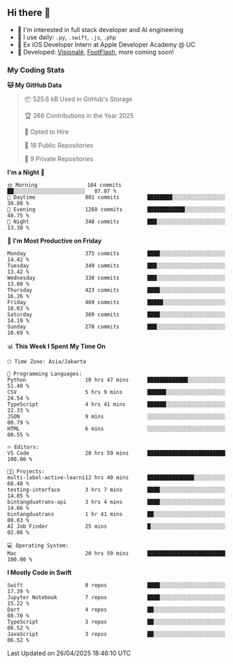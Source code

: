 ## Hi there 👋

- 🤖 I'm interested in full stack developer and AI engineering
- 🌱 I use daily: `.py`, `.swift`, `.js`, `.php`
- 🍎 Ex iOS Developer Intern at Apple Developer Academy @ UC
- 🔨 Developed: [Visionalé](https://apps.apple.com/id/app/visional%C3%A9/id6737191146), [FootFlash](https://apps.apple.com/id/app/footflash/id6550905078), more coming soon!

### My Coding Stats

<!--START_SECTION:waka-->
**🐱 My GitHub Data** 

> 📦 525.6 kB Used in GitHub's Storage 
 > 
> 🏆 268 Contributions in the Year 2025
 > 
> 💼 Opted to Hire
 > 
> 📜 18 Public Repositories 
 > 
> 🔑 9 Private Repositories 
 > 
**I'm a Night 🦉** 

```text
🌞 Morning                184 commits         ██░░░░░░░░░░░░░░░░░░░░░░░   07.07 % 
🌆 Daytime                801 commits         ████████░░░░░░░░░░░░░░░░░   30.80 % 
🌃 Evening                1268 commits        ████████████░░░░░░░░░░░░░   48.75 % 
🌙 Night                  348 commits         ███░░░░░░░░░░░░░░░░░░░░░░   13.38 % 
```
📅 **I'm Most Productive on Friday** 

```text
Monday                   375 commits         ████░░░░░░░░░░░░░░░░░░░░░   14.42 % 
Tuesday                  349 commits         ███░░░░░░░░░░░░░░░░░░░░░░   13.42 % 
Wednesday                338 commits         ███░░░░░░░░░░░░░░░░░░░░░░   13.00 % 
Thursday                 423 commits         ████░░░░░░░░░░░░░░░░░░░░░   16.26 % 
Friday                   469 commits         █████░░░░░░░░░░░░░░░░░░░░   18.03 % 
Saturday                 369 commits         ████░░░░░░░░░░░░░░░░░░░░░   14.19 % 
Sunday                   278 commits         ███░░░░░░░░░░░░░░░░░░░░░░   10.69 % 
```


📊 **This Week I Spent My Time On** 

```text
🕑︎ Time Zone: Asia/Jakarta

💬 Programming Languages: 
Python                   10 hrs 47 mins      █████████████░░░░░░░░░░░░   51.40 % 
CSV                      5 hrs 9 mins        ██████░░░░░░░░░░░░░░░░░░░   24.54 % 
TypeScript               4 hrs 41 mins       ██████░░░░░░░░░░░░░░░░░░░   22.33 % 
JSON                     9 mins              ░░░░░░░░░░░░░░░░░░░░░░░░░   00.79 % 
HTML                     6 mins              ░░░░░░░░░░░░░░░░░░░░░░░░░   00.55 % 

🔥 Editors: 
VS Code                  20 hrs 59 mins      █████████████████████████   100.00 % 

🐱‍💻 Projects: 
multi-label-active-learni12 hrs 40 mins      ███████████████░░░░░░░░░░   60.40 % 
testing-interface        3 hrs 7 mins        ████░░░░░░░░░░░░░░░░░░░░░   14.85 % 
bintangduatrans-api      3 hrs 4 mins        ████░░░░░░░░░░░░░░░░░░░░░   14.66 % 
bintangduatrans          1 hr 41 mins        ██░░░░░░░░░░░░░░░░░░░░░░░   08.03 % 
AI Job Finder            25 mins             █░░░░░░░░░░░░░░░░░░░░░░░░   02.06 % 

💻 Operating System: 
Mac                      20 hrs 59 mins      █████████████████████████   100.00 % 
```

**I Mostly Code in Swift** 

```text
Swift                    8 repos             ████░░░░░░░░░░░░░░░░░░░░░   17.39 % 
Jupyter Notebook         7 repos             ████░░░░░░░░░░░░░░░░░░░░░   15.22 % 
Dart                     4 repos             ██░░░░░░░░░░░░░░░░░░░░░░░   08.70 % 
TypeScript               3 repos             ██░░░░░░░░░░░░░░░░░░░░░░░   06.52 % 
JavaScript               3 repos             ██░░░░░░░░░░░░░░░░░░░░░░░   06.52 % 
```




 Last Updated on 26/04/2025 18:46:10 UTC
<!--END_SECTION:waka-->

<!--
**nico-samuelson/nico-samuelson** is a ✨ _special_ ✨ repository because its `README.md` (this file) appears on your GitHub profile.

Here are some ideas to get you started:

- 🔭 I’m currently working on ...
- 🌱 I’m currently learning ...
- 👯 I’m looking to collaborate on ...
- 🤔 I’m looking for help with ...
- 💬 Ask me about ...
- 📫 How to reach me: ...
- 😄 Pronouns: ...
- ⚡ Fun fact: ...
-->
